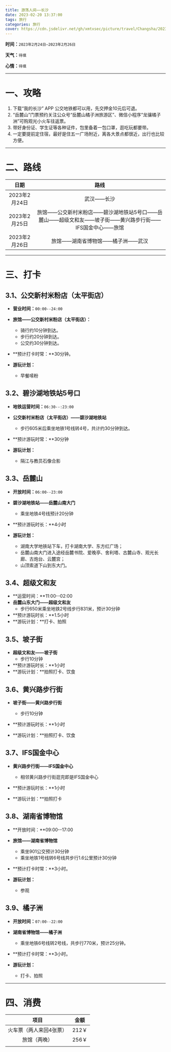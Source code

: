 ```yaml
---
title: 游荡人间——长沙
date: 2023-02-20 13:37:00
tags: 旅行
categories: 旅行
cover: https://cdn.jsdelivr.net/gh/xmtxsec/picture/travel/Changsha/202302201342927.jpg
---
```


**时间：**`2023年2月24日—2023年2月26日`

**天气：**`待填`

**心情：**`待填`

------



# 一、攻略

1. 下载“我的长沙” APP 公交地铁都可以用，先交押金10元后可退。
2. “岳麓山”门票预约关注公众号“岳麓山橘子洲旅游区”、微信小程序“龙骧橘子洲”可购观光小火车往返票。
3. 带好身份证、学生证等各种证件，包里备着一包口罩，逛吃玩都要带。
4. 一定要提前定住宿，最好是住五一广场附近，离各大景点都很近，出行也比较方便。

------



# 二、路线

|     日期      |                             路线                             |
| :-----------: | :----------------------------------------------------------: |
| 2023年2月24日 |                          武汉——长沙                          |
| 2023年2月25日 | 旅馆——公交新村米粉店——碧沙湖地铁站5号口——岳麓山——超级文和友——坡子街——黄兴路步行街——IFS国金中心——旅馆 |
| 2023年2月26日 |               旅馆——湖南省博物馆——橘子洲——武汉               |

------



# 三、打卡

## 3.1、公交新村米粉店（太平街店）

- **营业时间：**`00:00--24:00`

- **旅馆——公交新村米粉店（太平街店）：**
  - 骑行约10分钟到达。
  - 步行约20分钟到达。
  - 公交约30分钟到达。

- **预计打卡时常：**30分钟。

- **游玩计划：**
  - 早餐嗦粉







## 3.2、碧沙湖地铁站5号口

- **地铁运营时间：**`06:30--:23:00`

- **公交新村米粉店（太平街店）——碧沙湖地铁站**
  - 步行605米后乘坐地铁1号线转4号，共计约30分钟到达。

- **预计游玩时常：**30分钟
- **游玩计划：**
  - 隔江与教员石像合影





## 3.3、岳麓山

- **开放时间：**`06:00--23:00`

- **碧沙湖地铁站——岳麓山南大门**
  - 乘坐地铁4号线预计20分钟

- **预计游玩时长：**4小时
- **游玩计划：**
  - 湖南大学地铁站下车，打卡湖南大学、东方红广场；
  - 岳麓山南大门进入途经岳麓书院、爱晚亭、舍利塔、古麓山寺、观光长廊、古炮台、云麓宫；
  - 山顶索道下山到东大门。



## 3.4、超级文和友

- **运营时间：**11:00--02:00
- **岳麓山东大门——超级文和友**
  - 步行650米乘坐地铁2号线步行831米，预计30分钟
- **预计游玩时长：**1.5小时
- **游玩计划：**打卡、拍照



## 3.5、坡子街

- **超级文和友——坡子街**
  - 步行10分钟
- **预计游玩时长：**1小时
- **游玩计划：**拍照打卡、饮食



## 3.6、黄兴路步行街

- **坡子街——黄兴路步行街**
  - 步行10分钟

- **预计游玩时长：**1小时
- **游玩计划：**拍照打卡、饮食



## 3.7、IFS国金中心

- **黄兴路步行街——IFS国金中心**
  - 相邻黄兴路步行街逛完即是IFS国金中心

- **预计游玩时长：**1小时
- **游玩计划：**拍照打卡



## 3.8、湖南省博物馆

- **开放时间：**09:00--17:00
- **旅馆——湖南省博物馆**
  - 乘坐901公交预计30分钟
  - 乘坐地铁1号线转6号线共步行1.6公里预计30分钟

- **预计打卡时常：**3小时。

- **游玩计划：**
  - 参观



## 3.9、橘子洲

- **开放时间：**`07:00--22:00`
- **湖南省博物馆——橘子洲**
  - 乘坐地铁6号线转2号线，共步行770米，预计25分钟。

- **预计打卡时常：**3小时。

- **游玩计划：**
  - 打卡、拍照

------



# 四、消费

|          项目           | 金额  |
| :---------------------: | :---: |
| 火车票（两人来回4张票） | 212￥ |
|      旅馆（两晚）       | 256￥ |
|                         |       |

